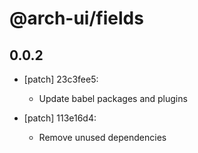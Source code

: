 # @arch-ui/fields

## 0.0.2
- [patch] 23c3fee5:

  - Update babel packages and plugins

- [patch] 113e16d4:

  - Remove unused dependencies
